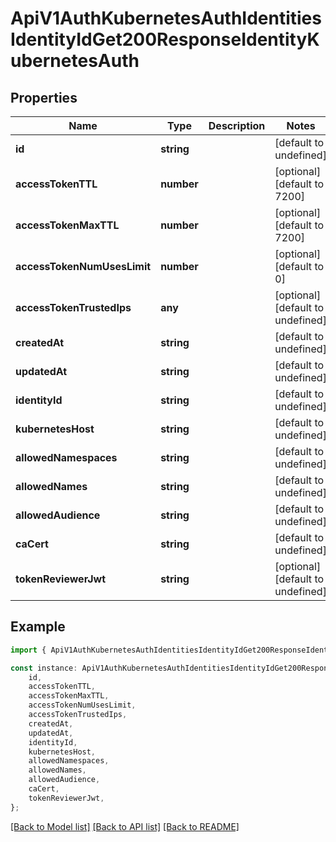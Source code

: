# ApiV1AuthKubernetesAuthIdentitiesIdentityIdGet200ResponseIdentityKubernetesAuth


## Properties

Name | Type | Description | Notes
------------ | ------------- | ------------- | -------------
**id** | **string** |  | [default to undefined]
**accessTokenTTL** | **number** |  | [optional] [default to 7200]
**accessTokenMaxTTL** | **number** |  | [optional] [default to 7200]
**accessTokenNumUsesLimit** | **number** |  | [optional] [default to 0]
**accessTokenTrustedIps** | **any** |  | [optional] [default to undefined]
**createdAt** | **string** |  | [default to undefined]
**updatedAt** | **string** |  | [default to undefined]
**identityId** | **string** |  | [default to undefined]
**kubernetesHost** | **string** |  | [default to undefined]
**allowedNamespaces** | **string** |  | [default to undefined]
**allowedNames** | **string** |  | [default to undefined]
**allowedAudience** | **string** |  | [default to undefined]
**caCert** | **string** |  | [default to undefined]
**tokenReviewerJwt** | **string** |  | [optional] [default to undefined]

## Example

```typescript
import { ApiV1AuthKubernetesAuthIdentitiesIdentityIdGet200ResponseIdentityKubernetesAuth } from './api';

const instance: ApiV1AuthKubernetesAuthIdentitiesIdentityIdGet200ResponseIdentityKubernetesAuth = {
    id,
    accessTokenTTL,
    accessTokenMaxTTL,
    accessTokenNumUsesLimit,
    accessTokenTrustedIps,
    createdAt,
    updatedAt,
    identityId,
    kubernetesHost,
    allowedNamespaces,
    allowedNames,
    allowedAudience,
    caCert,
    tokenReviewerJwt,
};
```

[[Back to Model list]](../README.md#documentation-for-models) [[Back to API list]](../README.md#documentation-for-api-endpoints) [[Back to README]](../README.md)
